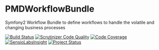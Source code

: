 PMDWorkflowBundle
===============

Symfony2 Workflow Bundle to define workflows to handle the volatile and changing business processes

[![Build Status](https://secure.travis-ci.org/piotrminkina/workflow-bundle.png)](https://travis-ci.org/piotrminkina/workflow-bundle)
[![Scrutinizer Code Quality](https://scrutinizer-ci.com/g/piotrminkina/workflow-bundle/badges/quality-score.png?b=master)](https://scrutinizer-ci.com/g/piotrminkina/workflow-bundle/?branch=master)
[![Code Coverage](https://scrutinizer-ci.com/g/piotrminkina/workflow-bundle/badges/coverage.png?b=master)](https://scrutinizer-ci.com/g/piotrminkina/workflow-bundle/?branch=master)
[![SensioLabsInsight](https://insight.sensiolabs.com/projects/ec46621d-71cc-4f6f-a6d4-6131c2367a2f/mini.png)](https://insight.sensiolabs.com/projects/ec46621d-71cc-4f6f-a6d4-6131c2367a2f)
[![Project Status](http://stillmaintained.com/piotrminkina/workflow-bundle.png)](http://stillmaintained.com/piotrminkina/workflow-bundle)
